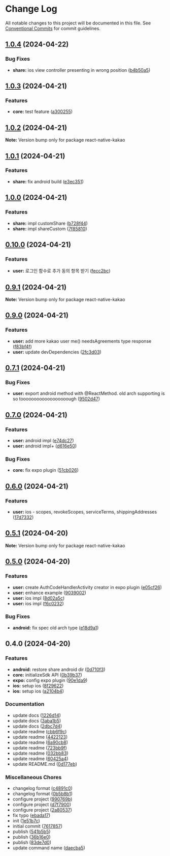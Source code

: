 # Change Log

All notable changes to this project will be documented in this file.
See [Conventional Commits](https://conventionalcommits.org) for commit guidelines.

## [1.0.4](https://github.com/mj-studio-library/react-native-kakao/compare/v1.0.3...v1.0.4) (2024-04-22)

### Bug Fixes

* **share:** ios view controller presenting in wrong position ([b4b50a5](https://github.com/mj-studio-library/react-native-kakao/commit/b4b50a5359cb619a7bd81b48eee04f7f9a45e171))

## [1.0.3](https://github.com/mj-studio-library/react-native-kakao/compare/v1.0.2...v1.0.3) (2024-04-21)

### Features

* **core:** test feature ([a300255](https://github.com/mj-studio-library/react-native-kakao/commit/a3002556bc2c3135657cfd7150b328c4654de849))

## [1.0.2](https://github.com/mj-studio-library/react-native-kakao/compare/v1.0.1...v1.0.2) (2024-04-21)

**Note:** Version bump only for package react-native-kakao

## [1.0.1](https://github.com/mj-studio-library/react-native-kakao/compare/v1.0.0...v1.0.1) (2024-04-21)

### Features

* **share:** fix android build ([e3ec351](https://github.com/mj-studio-library/react-native-kakao/commit/e3ec35102c2e442e8729f2ac8d51f8b7d5be77af))

## [1.0.0](https://github.com/mj-studio-library/react-native-kakao/compare/v0.10.0...v1.0.0) (2024-04-21)

### Features

* **share:** impl customShare ([b728f44](https://github.com/mj-studio-library/react-native-kakao/commit/b728f441023eda0cdf22f26e8b77e79d3d77ad75))
* **share:** impl shareCustom ([7f85810](https://github.com/mj-studio-library/react-native-kakao/commit/7f858107c30352adefc1fe632d57902feb1dfd14))

## [0.10.0](https://github.com/mj-studio-library/react-native-kakao/compare/v0.9.1...v0.10.0) (2024-04-21)

### Features

* **user:** 로그인 함수로 추가 동의 항목 받기 ([fecc2bc](https://github.com/mj-studio-library/react-native-kakao/commit/fecc2bc103504496ca9e9d90c471e421b9ae654b))

## [0.9.1](https://github.com/mj-studio-library/react-native-kakao/compare/v0.9.0...v0.9.1) (2024-04-21)

**Note:** Version bump only for package react-native-kakao

## [0.9.0](https://github.com/mj-studio-library/react-native-kakao/compare/v0.7.1...v0.9.0) (2024-04-21)

### Features

* **user:** add more kakao user me() needsAgreements type response ([f83bf4f](https://github.com/mj-studio-library/react-native-kakao/commit/f83bf4fcb459fbfcd495497a19c74bdffc5b8f56))
* **user:** update devDependencies ([2fc3d03](https://github.com/mj-studio-library/react-native-kakao/commit/2fc3d03ab13fe8f0f79c912cd7d1f12afd8a388d))

## [0.7.1](https://github.com/mj-studio-library/react-native-kakao/compare/v0.7.0...v0.7.1) (2024-04-21)

### Bug Fixes

- **user:** export android method with @ReactMethod. old arch supporting is so toooooooooooooooooough ([9502d47](https://github.com/mj-studio-library/react-native-kakao/commit/9502d47de7193f0533ba04590e18a7b2da2eb4c0))

## [0.7.0](https://github.com/mj-studio-library/react-native-kakao/compare/v0.6.0...v0.7.0) (2024-04-21)

### Features

- **user:** android impl ([e74dc27](https://github.com/mj-studio-library/react-native-kakao/commit/e74dc271df43653d38179e2f7224167e3198c2a2))
- **user:** android impl+ ([d616e50](https://github.com/mj-studio-library/react-native-kakao/commit/d616e50beb7cb61a17c609f04a4f63d5b8f375b6))

### Bug Fixes

- **core:** fix expo plugin ([51cb026](https://github.com/mj-studio-library/react-native-kakao/commit/51cb026131e3cd707a1cc7437bbf45ef5b17f4a1))

## [0.6.0](https://github.com/mj-studio-library/react-native-kakao/compare/v0.5.1...v0.6.0) (2024-04-21)

### Features

- **user:** ios - scopes, revokeScopes, serviceTerms, shippingAddresses ([17d7332](https://github.com/mj-studio-library/react-native-kakao/commit/17d73321c1a32d8dd2c00c4d3db3f6dc9a067a59))

## [0.5.1](https://github.com/mj-studio-library/react-native-kakao/compare/v0.5.0...v0.5.1) (2024-04-20)

**Note:** Version bump only for package react-native-kakao

## [0.5.0](https://github.com/mj-studio-library/react-native-kakao/compare/v0.4.0...v0.5.0) (2024-04-20)

### Features

- **user:** create AuthCodeHandlerActivity creator in expo plugin ([e05cf26](https://github.com/mj-studio-library/react-native-kakao/commit/e05cf26dfd5fe83b5ea40916abb4f4ffda4bac86))
- **user:** enhance example ([9039002](https://github.com/mj-studio-library/react-native-kakao/commit/9039002fc4410c55bcc83d32776f4722ad9212be))
- **user:** ios impl ([8d02a5c](https://github.com/mj-studio-library/react-native-kakao/commit/8d02a5cd8e1c941700b900b7023415af8b23de80))
- **user:** ios impl ([f6c0232](https://github.com/mj-studio-library/react-native-kakao/commit/f6c0232da9c60c589b3fdca3648dc56a2e960271))

### Bug Fixes

- **android:** fix spec old arch type ([e18d9a1](https://github.com/mj-studio-library/react-native-kakao/commit/e18d9a15fd7c59f1265b443955a3f2ecb55aa402))

## 0.4.0 (2024-04-20)

### Features

- **android:** restore share android dir ([0d710f3](https://github.com/mj-studio-library/react-native-kakao/commit/0d710f309b12dcb51def08549996d7aa464d9e02))
- **core:** initializeSdk API ([0b39b37](https://github.com/mj-studio-library/react-native-kakao/commit/0b39b3738a252e844322634217875a527c402e5f))
- **expo:** config expo plugin ([90e1da9](https://github.com/mj-studio-library/react-native-kakao/commit/90e1da9ae9506cc7e727851e8af1fd8259627ea0))
- **ios:** setup ios ([8f29622](https://github.com/mj-studio-library/react-native-kakao/commit/8f2962235ba8c10678293c8787e52a0557aefe5c))
- **ios:** setup ios ([a2104b4](https://github.com/mj-studio-library/react-native-kakao/commit/a2104b458ae239afc64414e6cc462ea0a4954b82))

### Documentation

- update docs ([1226d14](https://github.com/mj-studio-library/react-native-kakao/commit/1226d14f30ccc30b83fcf524565057b68bf8c31d))
- update docs ([3aba1b5](https://github.com/mj-studio-library/react-native-kakao/commit/3aba1b59e38fc1e042b130bd2e90870e714d85e3))
- update docs ([2dbc7d4](https://github.com/mj-studio-library/react-native-kakao/commit/2dbc7d4c7aa3f4ac659bb50fd9b23c9ce4449cc4))
- update readme ([cbb6f9c](https://github.com/mj-studio-library/react-native-kakao/commit/cbb6f9c2b33b01bcc4dc2e741580784352c6fb95))
- update readme ([4422123](https://github.com/mj-studio-library/react-native-kakao/commit/442212375983f90b077631572b90d27c0e5b3136))
- update readme ([6a90cb8](https://github.com/mj-studio-library/react-native-kakao/commit/6a90cb8298f2851794d4d7e3323f3971e2dc8940))
- update readme ([723bb9f](https://github.com/mj-studio-library/react-native-kakao/commit/723bb9f3fd8ff3f4877e012a216e16097f2416d7))
- update readme ([032bb83](https://github.com/mj-studio-library/react-native-kakao/commit/032bb8314754cb32299fcf4a4f15e10bdc1fe249))
- update readme ([60425a4](https://github.com/mj-studio-library/react-native-kakao/commit/60425a463f9395a161cfb49e39b77fa8e25dbad9))
- update README.md ([0d177eb](https://github.com/mj-studio-library/react-native-kakao/commit/0d177ebdb84b42d80efc978875e787dbb347bf4d))

### Miscellaneous Chores

- changelog format ([c4891c0](https://github.com/mj-studio-library/react-native-kakao/commit/c4891c0c192f296de7095a3cffeff25a4568a0ec))
- changelog format ([0b5b8b1](https://github.com/mj-studio-library/react-native-kakao/commit/0b5b8b1a89b1ce043dc47e5169297d5f9ecfcc45))
- configure project ([990769b](https://github.com/mj-studio-library/react-native-kakao/commit/990769b5f528355bf3b71b84bf6ab92d0e8b4d59))
- configure project ([d7f7900](https://github.com/mj-studio-library/react-native-kakao/commit/d7f790032f76da68a5b4728172f499c6535ba260))
- configure project ([2a80537](https://github.com/mj-studio-library/react-native-kakao/commit/2a805372e2e0d40c994720da03490578c9e8356b))
- fix typo ([ebada17](https://github.com/mj-studio-library/react-native-kakao/commit/ebada177c6ac1e6896b0116ae2bd4fc61c1ceddc))
- init ([1e51b7c](https://github.com/mj-studio-library/react-native-kakao/commit/1e51b7cefb4bce32d9292c857e48c9b589180491))
- initial commit ([7617857](https://github.com/mj-studio-library/react-native-kakao/commit/7617857362e8f4d6c15aedb90f8df55bbacf8b4e))
- publish ([541b5b5](https://github.com/mj-studio-library/react-native-kakao/commit/541b5b5a7387de4e2ee01173688680f920aed83d))
- publish ([36b16e0](https://github.com/mj-studio-library/react-native-kakao/commit/36b16e0ebbd4b107e6f91b230bf75f9bb1ac3637))
- publish ([83de7d0](https://github.com/mj-studio-library/react-native-kakao/commit/83de7d0f888da6767c066fd3a5cfcc01a4e5827f))
- update command name ([daecba5](https://github.com/mj-studio-library/react-native-kakao/commit/daecba51b95b16120238bdb685412f2d59711198))
